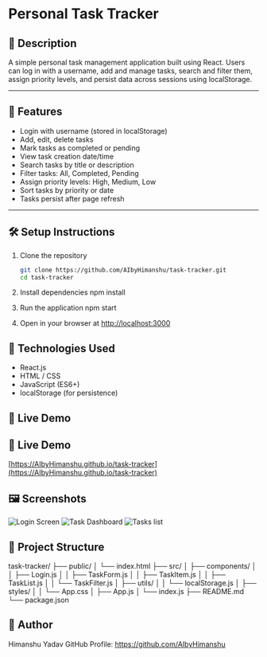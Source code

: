 # Personal Task Tracker

## 📖 Description
A simple personal task management application built using React. Users can log in with a username, add and manage tasks, search and filter them, assign priority levels, and persist data across sessions using localStorage.

---

## 🚀 Features
- Login with username (stored in localStorage)
- Add, edit, delete tasks
- Mark tasks as completed or pending
- View task creation date/time
- Search tasks by title or description
- Filter tasks: All, Completed, Pending
- Assign priority levels: High, Medium, Low
- Sort tasks by priority or date
- Tasks persist after page refresh

---

## 🛠 Setup Instructions
1. Clone the repository  
   ```bash
   git clone https://github.com/AIbyHimanshu/task-tracker.git
   cd task-tracker

2. Install dependencies
    npm install

3. Run the application
    npm start

4. Open in your browser at
[http://localhost:3000](http://localhost:3000)


## 🧰 Technologies Used
- React.js
- HTML / CSS
- JavaScript (ES6+)
- localStorage (for persistence)

## 🔗 Live Demo
## 🔗 Live Demo
[https://AIbyHimanshu.github.io/task-tracker](https://AIbyHimanshu.github.io/task-tracker)


## 🖼️ Screenshots
![Login Screen](screenshots/login.png)
![Task Dashboard](screenshots/dashboard.png)
![Tasks list](screenshots/tasks.png)


## 📁 Project Structure
task-tracker/
├── public/
│   └── index.html
├── src/
│   ├── components/
│   │   ├── Login.js
│   │   ├── TaskForm.js
│   │   ├── TaskItem.js
│   │   ├── TaskList.js
│   │   └── TaskFilter.js
│   ├── utils/
│   │   └── localStorage.js
│   ├── styles/
│   │   └── App.css
│   ├── App.js
│   └── index.js
├── README.md
└── package.json


## 🙌 Author
Himanshu Yadav
GitHub Profile: https://github.com/AIbyHimanshu
